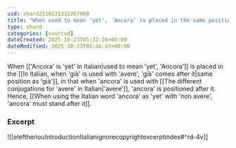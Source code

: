 ```yaml
---
uid: shard2510231332267960
title: "When used to mean 'yet', 'Ancora' is placed in the same position as 'già'"
type: shard
categories: [sourced]
dateCreated: 2025-10-23T05:32:26+00:00
dateModified: 2025-10-23T05:46:43+00:00
---
```

When [['Ancora' is 'yet' in Italian|used to mean 'yet', 'Ancora']] is placed in the [[In Italian, when 'già' is used with 'avere', 'già' comes after it|same position as 'già']], in that when 'ancora' is used with [[The different conjugations for 'avere' in Italian|'avere']], 'ancora' is positioned after it. Hence, [[When using the Italian word 'ancora' as 'yet' with 'non avere', 'ancora' must stand after it]].

### Excerpt
![[eleftheriouIntroductionItalianignorecopyrightexcerptindex#^rd-4v]]